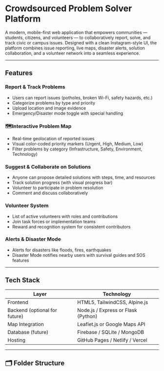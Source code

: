 #  Crowdsourced Problem Solver Platform

A modern, mobile-first web application that empowers communities — students, citizens, and volunteers — to collaboratively report, solve, and track civic or campus issues. Designed with a clean Instagram-style UI, the platform combines issue reporting, live maps, disaster alerts, solution collaboration, and a volunteer network into a seamless experience.

---

##  Features

###  Report & Track Problems
- Users can report issues (potholes, broken Wi-Fi, safety hazards, etc.)
- Categorize problems by type and priority
- Upload location and image evidence
- Emergency/Disaster mode toggle with special handling

### 🗺Interactive Problem Map
- Real-time geolocation of reported issues
- Visual color-coded priority markers (Urgent, High, Medium, Low)
- Filter problems by category (Infrastructure, Safety, Environment, Technology)

### Suggest & Collaborate on Solutions
- Anyone can propose detailed solutions with steps, time, and resources
- Track solution progress (with visual progress bar)
- Volunteer to participate in problem resolution
- Comment and discuss collaboratively

### Volunteer System
- List of active volunteers with roles and contributions
- Join task forces or implementation teams
- Reward and recognition system for consistent contributors

### Alerts & Disaster Mode
- Alerts for disasters like floods, fires, earthquakes
- Disaster Mode notifies nearby users with survival guides and SOS features

---

## Tech Stack

| Layer            | Technology              |
|------------------|--------------------------|
| Frontend         | HTML5, TailwindCSS, Alpine.js |
| Backend (optional for future) | Node.js / Express or Flask (Python) |
| Map Integration  | Leaflet.js or Google Maps API |
| Database (future) | Firebase / SQLite / MongoDB |
| Hosting          | GitHub Pages / Netlify / Vercel |

---

## 🗂️ Folder Structure

